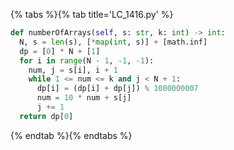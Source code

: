 {% tabs %}{% tab title='LC_1416.py' %}

```py
def numberOfArrays(self, s: str, k: int) -> int:
  N, s = len(s), [*map(int, s)] + [math.inf]
  dp = [0] * N + [1]
  for i in range(N - 1, -1, -1):
    num, j = s[i], i + 1
    while 1 <= num <= k and j < N + 1:
      dp[i] = (dp[i] + dp[j]) % 1000000007
      num = 10 * num + s[j]
      j += 1
  return dp[0]
```

{% endtab %}{% endtabs %}
